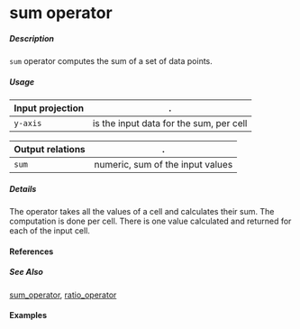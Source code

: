 # sum operator

##### Description
`sum` operator computes the sum of a set of data points.

##### Usage

Input projection|.
---|---
`y-axis`           | is the input data for the sum, per cell 

Output relations|.
---|---
`sum`          | numeric, sum of the input values

##### Details
The operator takes all the values of a cell and calculates their sum. The computation is done per cell. There is one value calculated and returned for each of the input cell.

#### References


##### See Also

[sum_operator](https://github.com/tercen/product_operator), [ratio_operator](https://github.com/tercen/ratio_operator)


#### Examples
